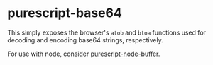 # purescript-base64

This simply exposes the browser's `atob` and `btoa` functions used for decoding
and encoding base64 strings, respectively.

For use with node, consider [purescript-node-buffer](https://github.com/purescript-node/purescript-node-buffer).
